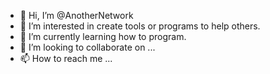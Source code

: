 - 👋 Hi, I’m @AnotherNetwork
- 👀 I’m interested in create tools or programs to help others.
- 🌱 I’m currently learning how to program.
- 💞️ I’m looking to collaborate on ...
- 📫 How to reach me ...

<!---
AnotherNetwork/AnotherNetwork is a ✨ special ✨ repository because its `README.md` (this file) appears on your GitHub profile.
You can click the Preview link to take a look at your changes.
--->
